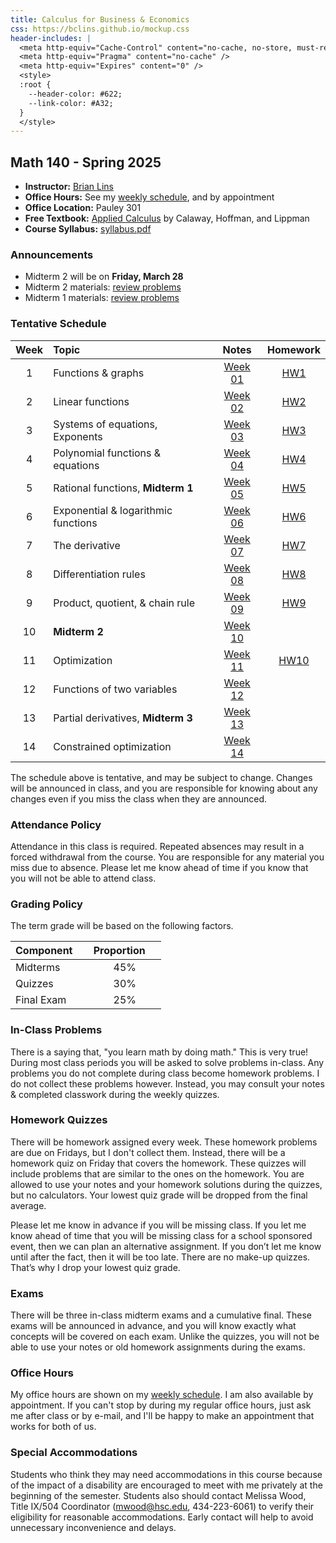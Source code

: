 ```yaml
---
title: Calculus for Business & Economics
css: https://bclins.github.io/mockup.css
header-includes: |
  <meta http-equiv="Cache-Control" content="no-cache, no-store, must-revalidate" />
  <meta http-equiv="Pragma" content="no-cache" />
  <meta http-equiv="Expires" content="0" />
  <style>
  :root {
    --header-color:	#622; 
    --link-color: #A32;  
  }
  </style>
---
```


## Math 140 - Spring 2025

* **Instructor:** [Brian Lins](https://bclins.github.io) 
* **Office Hours:** See my [weekly schedule](https://bclins.github.io/index.html#weekly-schedule), and by appointment
* **Office Location:** Pauley 301
* **Free Textbook:** [Applied Calculus](https://www.opentextbookstore.com/details.php?id=14) by Calaway, Hoffman, and Lippman
* **Course Syllabus:** [syllabus.pdf](syllabus.pdf)


### Announcements

* Midterm 2 will be on **Friday, March 28**
* Midterm 2 materials: [review problems](midterm2review.pdf)
* Midterm 1 materials: [review problems](midterm1review.pdf)


### Tentative Schedule

Week | Topic                      | Notes | Homework
:---:|:---------------------------|:-----:|:-----:
1  | Functions & graphs                             | [Week 01](notes.html#week-1-notes)  | [HW1](HW/HW1.pdf)
2  | Linear functions                               | [Week 02](notes.html#week-2-notes)  | [HW2](HW/HW2.pdf)
3  | Systems of equations, Exponents                | [Week 03](notes.html#week-3-notes)  | [HW3](HW/HW3.pdf)
4  | Polynomial functions & equations               | [Week 04](notes.html#week-4-notes)  | [HW4](HW/HW4.pdf)
5  | Rational functions, **Midterm 1**              | [Week 05](notes.html#week-5-notes)  | [HW5](HW/HW5.pdf)
6  | Exponential & logarithmic functions            | [Week 06](notes.html#week-6-notes)  | [HW6](HW/HW6.pdf)
7  | The derivative                                 | [Week 07](notes.html#week-7-notes)  | [HW7](HW/HW7.pdf)
8  | Differentiation rules                          | [Week 08](notes.html#week-8-notes)  | [HW8](HW/HW8.pdf)
9  | Product, quotient, & chain rule                | [Week 09](notes.html#week-9-notes)  | [HW9](HW/HW9.pdf)
10 | **Midterm 2**                                  | [Week 10](notes.html#week-10-notes) | 
11 | Optimization                                   | [Week 11](notes.html#week-11-notes) |  [HW10](HW/HW10.pdf)
12 | Functions of two variables                     | [Week 12](notes.html#week-12-notes) | 
13 | Partial derivatives, **Midterm 3**             | [Week 13](notes.html#week-13-notes) | 
14 | Constrained optimization                       | [Week 14](notes.html#week-14-notes) | 

The schedule above is tentative, and may be subject to change. Changes will be announced in class, and you are responsible for knowing about any changes even if you miss the class when they are announced. 

### Attendance Policy

Attendance in this class is required. Repeated absences may result in a forced withdrawal from the course. You are responsible for any material you miss due to absence. Please let me know ahead of time if you know that you will not be able to attend class.

### Grading Policy

The term grade will be based on the following factors.

| Component &nbsp; &nbsp;  | Proportion  &nbsp; &nbsp;|
| :--- | :---: |
| Midterms  | 45% |
| Quizzes | 30% |
| Final Exam | 25% |  


### In-Class Problems
  
There is a saying that, "you learn math by doing math." This is very true! During most class periods you will be asked to solve problems in-class. Any problems you do not complete during class become homework problems. I do not collect these problems however. Instead, you may consult your notes & completed classwork during the weekly quizzes.

### Homework Quizzes

There will be homework assigned every week.  These homework problems are due on Fridays, but I don't collect them.  Instead, there will be a homework quiz on Friday that covers the homework.  These quizzes will include problems that are similar to the ones on the homework.  You are allowed to use your notes and your homework solutions during the quizzes, but no calculators.  Your lowest quiz grade will be dropped from the final average. 

Please let me know in advance if you will be missing class. If you let me know ahead of time that you will
be missing class for a school sponsored event, then we can plan an alternative assignment. If you don’t let
me know until after the fact, then it will be too late. There are no make-up quizzes. That’s why I drop your
lowest quiz grade.

### Exams

There will be three in-class midterm exams and a cumulative final. These exams will be announced in advance, and you will know exactly what concepts will be covered on each exam.  Unlike the quizzes, you will not be able to use your notes or old homework assignments during the exams. 


### Office Hours

My office hours are shown on my [weekly schedule](https://bclins.github.io/index.html#weekly-schedule).  I am also available by appointment. If you can't stop by during my regular office hours, just ask me after class or by e-mail, and I'll be happy to make an appointment that works for both of us.  


### Special Accommodations

Students who think they may need accommodations in this course because of the impact of a disability are encouraged to meet with me privately at the beginning of the semester. Students also should contact Melissa Wood, Title IX/504 Coordinator (mwood@hsc.edu, 434-223-6061) to verify their eligibility for reasonable accommodations. Early contact will help to avoid unnecessary inconvenience and delays.



<br>
<br>
<br>
<br>
<br>
<br>
<br>
<br>
